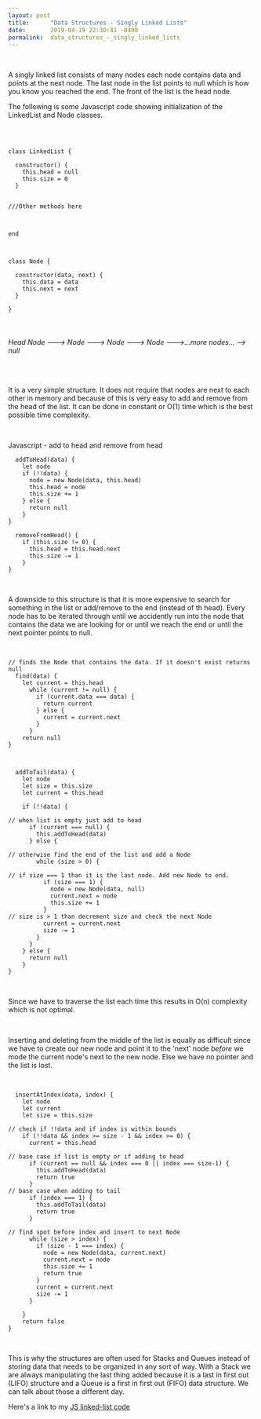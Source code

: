 ```yaml
---
layout: post
title:      "Data Structures - Singly Linked Lists"
date:       2019-04-19 22:30:41 -0400
permalink:  data_structures_-_singly_linked_lists
---
```


 
&nbsp;

A singly linked list consists of many nodes each node contains data and points at the next node. The last node in the list points to null which is how you know you reached the end. The front of the list is the head node.

The following is some Javascript code showing initialization of the LinkedList and Node classes.  

&nbsp; 
 


```

class LinkedList {

  constructor() {
    this.head = null
    this.size = 0
  }


///Other methods here



end



class Node {

  constructor(data, next) {
    this.data = data
    this.next = next
  }

}

``` 

&nbsp;



###### Head Node ---> Node --->  Node ---> Node --->...more nodes... --> null  &nbsp;


&nbsp;


It is a very simple structure. It does not require that nodes are next to each other in memory and because of this is very easy to add and remove from the head of the list. It can be done in constant or O(1) time which is the best possible time complexity.  

&nbsp;

Javascript - add to head and remove from head  

```
  addToHead(data) {
    let node
    if (!!data) {
      node = new Node(data, this.head)
      this.head = node
      this.size += 1
    } else {
      return null
    }
}

  removeFromHead() {
    if (this.size != 0) {
      this.head = this.head.next
      this.size -= 1
    }
}
```
&nbsp;

A downside to this structure is that it is more expensive to search for something in the list or add/remove to the end (instead of th head). Every node has to be iterated through until we accidently run into the node that contains the data we are looking for or until we reach the end or until the next pointer points to null.   

&nbsp;

```
// finds the Node that contains the data. If it doesn't exist returns null
  find(data) {
    let current = this.head
      while (current != null) {
        if (current.data === data) {
          return current
        } else {
          current = current.next
        }
      }
    return null
}



  addToTail(data) {
    let node
    let size = this.size
    let current = this.head

    if (!!data) {

// when list is empty just add to head
      if (current === null) {
        this.addToHead(data)
      } else {

// otherwise find the end of the list and add a Node
        while (size > 0) {

// if size === 1 than it is the last node. Add new Node to end.
          if (size === 1) {
            node = new Node(data, null)
            current.next = node
            this.size += 1
          }
// size is > 1 than decrement size and check the next Node
          current = current.next
          size -= 1
        }
      }
    } else {
      return null
    }
}
```  

&nbsp;

Since we have to traverse the list each time this results in O(n) complexity which is not optimal.  

&nbsp;

Inserting and deleting from the middle of the list is equally as difficult since we have to create our new node and point it to the 'next' node *before* we mode the current node's next to the new node. Else we have no pointer and the list is lost.  

&nbsp;

```
  insertAtIndex(data, index) {
    let node
    let current
    let size = this.size

// check if !!data and if index is within bounds
    if (!!data && index >= size - 1 && index >= 0) {
      current = this.head

// base case if list is empty or if adding to head
      if (current == null && index === 0 || index === size-1) {
        this.addToHead(data)
        return true
      }
// base case when adding to tail
      if (index === 1) {
        this.addToTail(data)
        return true
      }

// find spot before index and insert to next Node
      while (size > index) {
        if (size - 1 === index) {
          node = new Node(data, current.next)
          current.next = node
          this.size += 1
          return true
        }
        current = current.next
        size -= 1
      }

    }
    return false
}
```  

&nbsp;

This is why the structures are often used for Stacks and Queues instead of storing data that needs to be organized in any sort of way. With a Stack we are always manipulating the last thing added because it is a last in first out (LIFO) structure and a Queue is a first in first out (FIFO) data structure. We can talk about those a different day. 

Here's a link to my [JS linked-list code](https://github.com/Rygel-XVI/my-linked-list-js)


